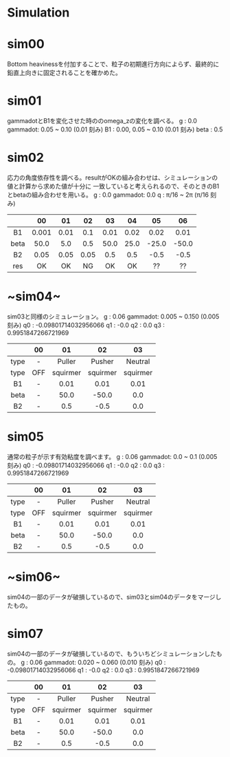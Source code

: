 # Simulation

# sim00
Bottom heavinessを付加することで、粒子の初期進行方向によらず、最終的に鉛直上向きに固定されることを確かめた。

# sim01
gammadotとB1を変化させた時ののomega_zの変化を調べる。
g       : 0.0
gammadot:       0.05 ~ 0.10 (0.01 刻み)
B1      : 0.00, 0.05 ~ 0.10 (0.01 刻み)
beta    : 0.5

# sim02
応力の角度依存性を調べる。resultがOKの組み合わせは、シミュレーションの値と計算から求めた値が十分に
一致していると考えられるので、そのときのB1とbetaの組み合わせを用いる。
g       : 0.0
gammadot: 0.0
q       : π/16 ~ 2π (π/16 刻み)

|    |00   |01  |02  |03  |04  |05   |06   |
|:-: |:-:  |:-: |:-: |:-: |:-: |:-:  |:-:  |
|B1  |0.001|0.01|0.1 |0.01|0.02|0.02 |0.01 |
|beta|50.0 |5.0 |0.5 |50.0|25.0|-25.0|-50.0|
|B2  |0.05 |0.05|0.05|0.5 |0.5 |-0.5 |-0.5 |
|res |OK   |OK  |NG  |OK  |OK  |??   |??   |

# ~sim04~
sim03と同様のシミュレーション。
g       : 0.06
gammadot: 0.005 ~ 0.150 (0.005 刻み)
q0      : -0.09801714032956066
q1      : -0.0
q2      : 0.0
q3      : 0.9951847266721969

|    |00   |01      |02      |03      |
|:-: |:-:  |:-:     |:-:     |:-:     |
|type|-    |Puller  |Pusher  |Neutral |
|type|OFF  |squirmer|squirmer|squirmer|
|B1  |-    |0.01    |0.01    |0.01    |
|beta|-    |50.0    |-50.0   |0.0     |
|B2  |-    |0.5     |-0.5    |0.0     |

# sim05
通常の粒子が示す有効粘度を調べます。
g       : 0.06
gammadot: 0.0 ~ 0.1 (0.005 刻み)
q0      : -0.09801714032956066
q1      : -0.0
q2      : 0.0
q3      : 0.9951847266721969

|    |00   |01      |02      |03      |
|:-: |:-:  |:-:     |:-:     |:-:     |
|type|-    |Puller  |Pusher  |Neutral |
|type|OFF  |squirmer|squirmer|squirmer|
|B1  |-    |0.01    |0.01    |0.01    |
|beta|-    |50.0    |-50.0   |0.0     |
|B2  |-    |0.5     |-0.5    |0.0     |

# ~sim06~
sim04の一部のデータが破損しているので、sim03とsim04のデータをマージしたもの。

# sim07
sim04の一部のデータが破損しているので、もういちどシミュレーションしたもの。
g       : 0.06
gammadot: 0.020 ~ 0.060 (0.010 刻み)
q0      : -0.09801714032956066
q1      : -0.0
q2      : 0.0
q3      : 0.9951847266721969

|    |00   |01      |02      |03      |
|:-: |:-:  |:-:     |:-:     |:-:     |
|type|-    |Puller  |Pusher  |Neutral |
|type|OFF  |squirmer|squirmer|squirmer|
|B1  |-    |0.01    |0.01    |0.01    |
|beta|-    |50.0    |-50.0   |0.0     |
|B2  |-    |0.5     |-0.5    |0.0     |
